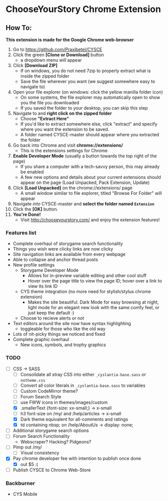 # ChooseYourStory Chrome Extension

## How To:

**This extension is made for the Google Chrome web-browser**

1) Go to https://github.com/Praxibetel/CYSCE
2) Click the green **[Clone or Download]** button
	- a dropdown menu will appear
3) Click **[Download ZIP]**
	- If on windows, you do not need 7zip to properly extract what is inside the zipped folder
	- Save the file wherever you want (we suggest somewhere easy to navigate to)
4) Open your file explorer (on windows: click the yellow manilla folder icon)
	- On some systems, the file explorer may automatically open to show you the file you downloaded
	- If you saved the folder to your desktop, you can skip this step
5) Navigate to and **right click on the zipped folder**
	- Choose **"Extract Here"**
	- If you'd like to extract somewhere else, click "extract" and specify where you want the extension to be saved.
	- A folder named CYSCE-master should appear where you extracted the folder
6) Go back into Chrome and visit **chrome://extensions/**
	- This is the extensions settings for Chrome
7) **Enable Developer Mode** (usually a button towards the top right of the page)
	- If you share a computer with a tech-savvy person, this may already be enabled
	- A few new options and details about your current extensions should appear on the page (Load Unpacked, Pack Extension, Update)
8) Click **[Load Unpacked]** on the chrome://extensions/ page
	- A small window similar to file explorer, titled "Browse For Folder" will appear
9) Navigate *into* CYSCE-master and **select the folder named `Extension`**
10) Click the **[OK]** button.
11) **You're Done!**
	- Visit http://chooseyourstory.com/ and enjoy the extension features!

### Features list

+ Complete overhaul of storygame search functionality
+ Things you wish were clicky links are now clicky
+ Site navigation links are available from every webpage
+ Able to collapse and anchor thread posts
+ New profile settings
	+ Storygame Developer Mode
		- Allows for in-preview variable editing and other cool stuff
		- Hover over the page title to view the page ID; hover over a link to view its link ID
	+ CYS theme integration (no more need for stylish/stylus chrome extension)
		- Makes the site beautiful. Dark Mode for easy browsing at night, light mode for an elegant new look with the same comfy feel, or just keep the default :)
	+ Choose to recieve alerts or not
+ Text editors around the site now have syntax highlighting
	- toggleable for those who like the old way
+ Lots of nit-picky things we noticed and fixed
+ Complete graphic overhaul
	- New icons, symbols, and trophy graphics

### TODO
- [ ] CSS -> SASS
    - [ ] Consolidate all stray CSS into either `_cyslantia-base.sass` or `notheme.css`
    - [ ] Convert all color literals in `_cyslantia-base.sass` to variables
    - [ ] Custom CodeMirror theme?
	- [ ] Forum Search Style
	- [ ] use FWW icons in themes/images/custom
	- [x] .smallerText {font-size: xx-small;} -> x-small
	- [ ] h3 font-size on /my/ and /help/articles -> x-small
	- [x] Dark theme equivalent for all-comments and ratings
	- [x] td containing nbsp; on /help/AboutUs -> display: none;
- [ ] Additional storygame search options
- [ ] Forum Search Functionality
	- Webscraper? Hacking? Pidgeons?
- [ ] Pimp out /my/
	- [ ] Visual consistency
- [x] Pay chrome developer fee with intention to publish once done
	- [x] out $5 :(
- [ ] Publish CYSCE to Chrome Web-Store

### Backburner
- CYS Mobile

